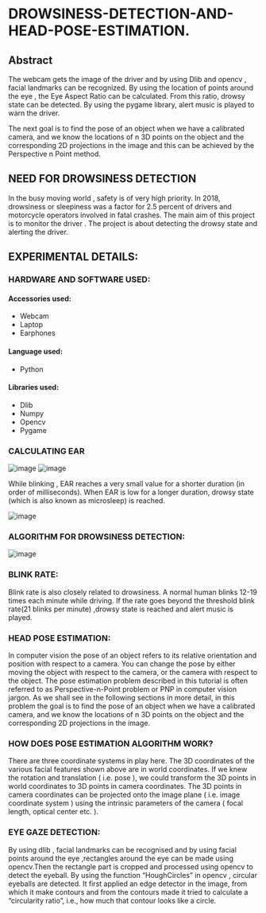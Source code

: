# DROWSINESS-DETECTION-AND-HEAD-POSE-ESTIMATION.

## Abstract
The webcam gets the image of the driver and by using Dlib and opencv , facial landmarks can be recognized. By using the location of points around the eye , the Eye Aspect Ratio can be calculated. From this ratio, drowsy state can be detected. By using the pygame library, alert music is played to warn the driver.

The next goal is to find the pose of an object when we have a calibrated camera, and we know the locations of n 3D points on the object and the corresponding 2D projections in the image and this can be achieved by the Perspective n Point method.

## NEED FOR DROWSINESS DETECTION
In the busy moving world , safety is of very high priority. In 2018, drowsiness or sleepiness was a factor for 2.5 percent of drivers and motorcycle operators involved in fatal crashes. The main aim of this project is to monitor the driver . The project is about detecting the drowsy state and alerting the driver.

## EXPERIMENTAL DETAILS:

### HARDWARE AND SOFTWARE USED:

#### Accessories used:
* Webcam
* Laptop
* Earphones

#### Language used:
* Python

#### Libraries used:
* Dlib
* Numpy
* Opencv
* Pygame

### CALCULATING EAR

![image](https://user-images.githubusercontent.com/46374770/198864699-789c495f-bb0f-4045-b4fb-16ce1422cabe.png) ![image](https://user-images.githubusercontent.com/46374770/198864727-f65d68d9-2d58-48da-b351-833df7d1c0c5.png)

While blinking , EAR reaches a very small value for a shorter duration (in order of milliseconds). When EAR is low for a longer duration, drowsy state (which is also known as microsleep) is reached.

![image](https://user-images.githubusercontent.com/46374770/198864741-f8390fc4-6998-41a5-bf6c-a96530588a77.png)

### ALGORITHM FOR DROWSINESS DETECTION:

![image](https://user-images.githubusercontent.com/46374770/198864752-cc38b7e4-03e5-44cd-9ddc-0a444f40e52d.png)

### BLINK RATE:

Blink rate is also closely related to drowsiness. A normal human blinks 12-19 times each minute while driving. If the rate goes beyond the threshold blink rate(21 blinks per minute) ,drowsy state is reached and alert music is played.

### HEAD POSE ESTIMATION:

In computer vision the pose of an object refers to its relative orientation and position with respect to a camera. You can change the pose by either moving the object with respect to the camera, or the camera with respect to the object.
The pose estimation problem described in this tutorial is often referred to as Perspective-n-Point problem or PNP in computer vision jargon. As we shall see in the following sections in more detail, in this problem the goal is to find the pose of an object when we have a calibrated camera, and we know the locations of n 3D points on the object and the corresponding 2D projections in the image.

### HOW DOES POSE ESTIMATION ALGORITHM WORK?

There are three coordinate systems in play here. The 3D coordinates of the various facial features shown above are in world coordinates. If we knew the rotation and translation ( i.e. pose ), we could transform the 3D points in world coordinates to 3D points in camera coordinates. The 3D points in camera coordinates can be projected onto the image plane ( i.e. image coordinate system ) using the intrinsic parameters of the camera ( focal length, optical center etc. ).

### EYE GAZE DETECTION:

By using dlib , facial landmarks can be recognised and by using facial points around the eye ,rectangles around the eye can be made using opencv.Then the rectangle part is cropped and processed using opencv to detect the eyeball. By using the function “HoughCircles” in opencv , circular eyeballs are detected. It first applied an edge detector in the image, from which it make contours and from the contours made it tried to calculate a “circularity ratio”, i.e., how much that contour looks like a circle.



